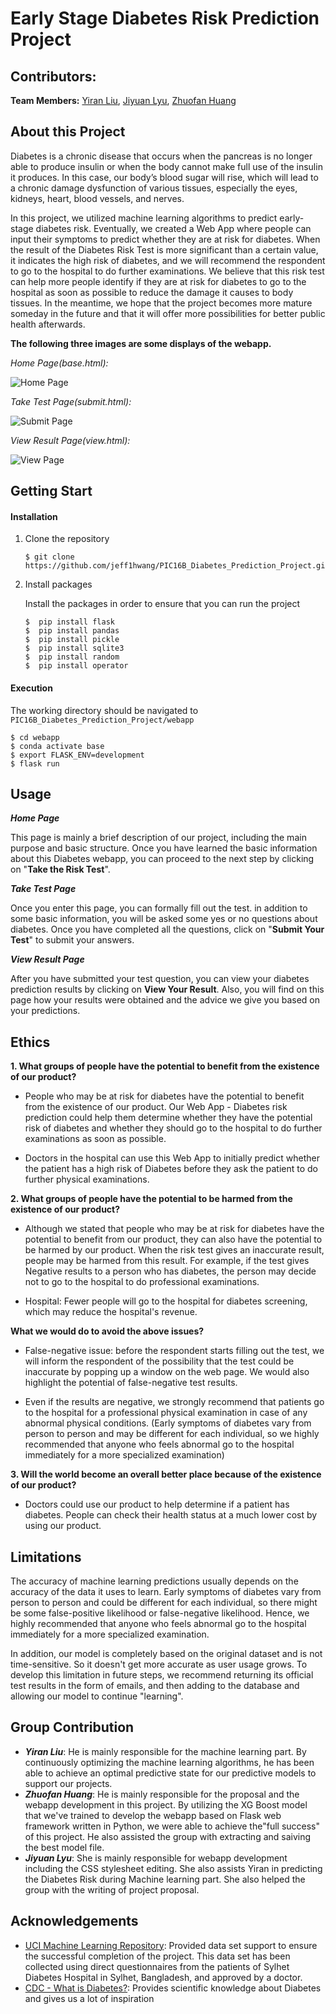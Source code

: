 # Early Stage Diabetes Risk Prediction Project



## Contributors:



**Team Members:** [Yiran Liu](https://github.com/yiranelmo), [Jiyuan Lyu](https://github.com/JiyuanLyu), [Zhuofan Huang](https://github.com/jeff1hwang)



## About this Project

Diabetes is a chronic disease that occurs when the pancreas is no longer able to produce insulin or when the body cannot make full use of the insulin it produces. In this case, our body’s blood sugar will rise, which will lead to a chronic damage dysfunction of various tissues, especially the eyes, kidneys, heart, blood vessels, and nerves. 

In this project, we utilized machine learning algorithms to predict early-stage diabetes risk. Eventually, we created a Web App where people can input their symptoms to predict whether they are at risk for diabetes. When the result of the Diabetes Risk Test is more significant than a certain value, it indicates the high risk of diabetes, and we will recommend the respondent to go to the hospital to do further examinations. We believe that this risk test can help more people identify if they are at risk for diabetes to go to the hospital as soon as possible to reduce the damage it causes to body tissues. In the meantime, we hope that the project becomes more mature someday in the future and that it will offer more possibilities for better public health afterwards.



**The following three images are some displays of the webapp.**



*Home Page(base.html):*

![Home Page](https://github.com/jeff1hwang/PIC16B_Diabetes_Prediction_Project/blob/main/image/figure1.png?raw=true)



*Take Test Page(submit.html):*

![Submit Page](https://github.com/jeff1hwang/PIC16B_Diabetes_Prediction_Project/blob/main/image/figure2.png?raw=true)



*View Result Page(view.html):*

![View Page](https://github.com/jeff1hwang/PIC16B_Diabetes_Prediction_Project/blob/main/image/figure3.png?raw=true)



## Getting Start



#### Installation

1. Clone the repository

   ```shell
   $ git clone https://github.com/jeff1hwang/PIC16B_Diabetes_Prediction_Project.git
   ```

2. Install packages

   Install the packages in order to ensure that you can run the project

   ```shell
   $  pip install flask
   $  pip install pandas
   $  pip install pickle
   $  pip install sqlite3
   $  pip install random
   $  pip install operator
   ```



#### Execution

The working directory should be navigated to `PIC16B_Diabetes_Prediction_Project/webapp`

```shell
$ cd webapp
$ conda activate base
$ export FLASK_ENV=development
$ flask run
```



## Usage



***Home Page***

This page is mainly a brief description of our project, including the main purpose and basic structure. Once you have learned the basic information about this Diabetes webapp, you can proceed to the next step by clicking on "**Take the Risk Test**".



***Take Test Page***

Once you enter this page, you can formally fill out the test. in addition to some basic information, you will be asked some yes or no questions about diabetes. Once you have completed all the questions, click on "**Submit Your Test**" to submit your answers.



***View Result Page***

After you have submitted your test question, you can view your diabetes prediction results by clicking on **View Your Result**. Also, you will find on this page how your results were obtained and the advice we give you based on your predictions.



## Ethics



**1. What groups of people have the potential to benefit from the existence of our product?**

- People who may be at risk for diabetes have the potential to benefit from the existence of our product. Our Web App - Diabetes risk prediction could help them determine whether they have the potential risk of diabetes and whether they should go to the hospital to do further examinations as soon as possible.

- Doctors in the hospital can use this Web App to initially predict whether the patient has a high risk of Diabetes before they ask the patient to do further physical examinations.

**2. What groups of people have the potential to be harmed from the existence of our product?**

- Although we stated that people who may be at risk for diabetes have the potential to benefit from our product, they can also have the potential to be harmed by our product. When the risk test gives an inaccurate result, people may be harmed from this result. For example, if the test gives Negative results to a person who has diabetes, the person may decide not to go to the hospital to do professional examinations.

- Hospital: Fewer people will go to the hospital for diabetes screening, which may reduce the hospital's revenue.

**What we would do to avoid the above issues?**

- False-negative issue: before the respondent starts filling out the test, we will inform the respondent of the possibility that the test could be inaccurate by popping up a window on the web page. We would also highlight the potential of false-negative test results. 

- Even if the results are negative, we strongly recommend that patients go to the hospital for a professional physical examination in case of any abnormal physical conditions. (Early symptoms of diabetes vary from person to person and may be different for each individual, so we highly recommended that anyone who feels abnormal go to the hospital immediately for a more specialized examination)



**3. Will the world become an overall better place because of the existence of our product?**

- Doctors could use our product to help determine if a patient has diabetes.
People can check their health status at a much lower cost by using our product.



## Limitations



The accuracy of machine learning predictions usually depends on the accuracy of the data it uses to learn. Early symptoms of diabetes vary from person to person and could be different for each individual, so there might be some false-positive likelihood or false-negative likelihood. Hence, we highly recommended that anyone who feels abnormal go to the hospital immediately for a more specialized examination. 

In addition, our model is completely based on the original dataset and is not time-sensitive. So it doesn't get more accurate as user usage grows. To develop this limitation in future steps, we recommend returning its official test results in the form of emails, and then adding to the database and allowing our model to continue "learning".



## Group Contribution



- ***Yiran Liu***: He is mainly responsible for the machine learning part. By continuously optimizing the machine learning algorithms, he has been able to achieve an optimal predictive state for our predictive models to support our projects.
- ***Zhuofan Huang***: He is mainly responsible for the proposal and the webapp development in this project. By utilizing the XG Boost model that we've trained to develop the webapp based on Flask web framework written in Python, we were able to achieve the"full success" of this project. He also assisted the group with extracting and saiving the best model file.
- ***Jiyuan Lyu***: She is mainly responsible for webapp development including the CSS stylesheet editing. She also assists Yiran in predicting the Diabetes Risk during Machine learning part.  She also helped the group with the writing of project proposal.



## Acknowledgements

- [UCI Machine Learning Repository](https://archive.ics.uci.edu/ml/datasets/Early+stage+diabetes+risk+prediction+dataset.#): Provided data set support to ensure the successful completion of the project. This data set has been collected using direct questionnaires from the patients of Sylhet Diabetes Hospital in Sylhet, Bangladesh, and approved by a doctor.
- [CDC - What is Diabetes?](https://www.cdc.gov/diabetes/basics/diabetes.html): Provides scientific knowledge about Diabetes and gives us a lot of inspiration
